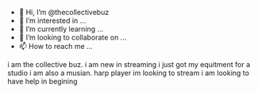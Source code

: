 - 👋 Hi, I’m @thecollectivebuz
- 👀 I’m interested in ...
- 🌱 I’m currently learning ...
- 💞️ I’m looking to collaborate on ...
- 📫 How to reach me ...

<!---
thecollectivebuz/thecollectivebuz is a ✨ special ✨ repository because its `README.md` (this file) appears on your GitHub profile.
You can click the Preview link to take a look at your changes.
--->
i am the collective buz.  i am new in streaming  i just got my equitment for a studio   i am also a musian. harp player im looking to stream i am looking to have help in begining
